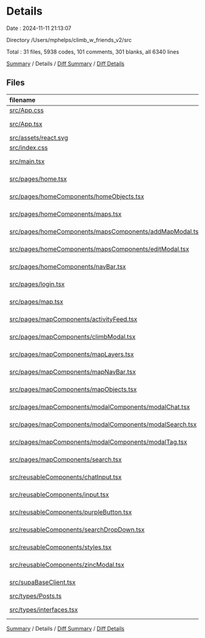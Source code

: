 # Details

Date : 2024-11-11 21:13:07

Directory /Users/mphelps/climb_w_friends_v2/src

Total : 31 files, 5938 codes, 101 comments, 301 blanks, all 6340 lines

[Summary](results.md) / Details / [Diff Summary](diff.md) / [Diff Details](diff-details.md)

## Files

| filename                                                                                                            | language       |  code | comment | blank | total |
| :------------------------------------------------------------------------------------------------------------------ | :------------- | ----: | ------: | ----: | ----: |
| [src/App.css](/src/App.css)                                                                                         | CSS            |    37 |       0 |     6 |    43 |
| [src/App.tsx](/src/App.tsx)                                                                                         | TypeScript JSX |     9 |      32 |     4 |    45 |
| [src/assets/react.svg](/src/assets/react.svg)                                                                       | XML            |     1 |       0 |     0 |     1 |
| [src/index.css](/src/index.css)                                                                                     | CSS            |    64 |       0 |     9 |    73 |
| [src/main.tsx](/src/main.tsx)                                                                                       | TypeScript JSX |    21 |       1 |     3 |    25 |
| [src/pages/home.tsx](/src/pages/home.tsx)                                                                           | TypeScript JSX |    11 |       0 |     1 |    12 |
| [src/pages/homeComponents/homeObjects.tsx](/src/pages/homeComponents/homeObjects.tsx)                               | TypeScript JSX |   377 |       0 |     2 |   379 |
| [src/pages/homeComponents/maps.tsx](/src/pages/homeComponents/maps.tsx)                                             | TypeScript JSX |   109 |       0 |    10 |   119 |
| [src/pages/homeComponents/mapsComponents/addMapModal.tsx](/src/pages/homeComponents/mapsComponents/addMapModal.tsx) | TypeScript JSX |    76 |       1 |     5 |    82 |
| [src/pages/homeComponents/mapsComponents/editModal.tsx](/src/pages/homeComponents/mapsComponents/editModal.tsx)     | TypeScript JSX |   222 |       0 |    16 |   238 |
| [src/pages/homeComponents/navBar.tsx](/src/pages/homeComponents/navBar.tsx)                                         | TypeScript JSX |    30 |       0 |     4 |    34 |
| [src/pages/login.tsx](/src/pages/login.tsx)                                                                         | TypeScript JSX |    81 |      10 |    13 |   104 |
| [src/pages/map.tsx](/src/pages/map.tsx)                                                                             | TypeScript JSX |   160 |       4 |    43 |   207 |
| [src/pages/mapComponents/activityFeed.tsx](/src/pages/mapComponents/activityFeed.tsx)                               | TypeScript JSX |    59 |       1 |     9 |    69 |
| [src/pages/mapComponents/climbModal.tsx](/src/pages/mapComponents/climbModal.tsx)                                   | TypeScript JSX |   141 |       1 |    11 |   153 |
| [src/pages/mapComponents/mapLayers.tsx](/src/pages/mapComponents/mapLayers.tsx)                                     | TypeScript JSX |   297 |      45 |    28 |   370 |
| [src/pages/mapComponents/mapNavBar.tsx](/src/pages/mapComponents/mapNavBar.tsx)                                     | TypeScript JSX |    63 |       0 |     7 |    70 |
| [src/pages/mapComponents/mapObjects.tsx](/src/pages/mapComponents/mapObjects.tsx)                                   | TypeScript JSX | 3,129 |       0 |     7 | 3,136 |
| [src/pages/mapComponents/modalComponents/modalChat.tsx](/src/pages/mapComponents/modalComponents/modalChat.tsx)     | TypeScript JSX |    94 |       0 |     8 |   102 |
| [src/pages/mapComponents/modalComponents/modalSearch.tsx](/src/pages/mapComponents/modalComponents/modalSearch.tsx) | TypeScript JSX |    99 |       1 |    12 |   112 |
| [src/pages/mapComponents/modalComponents/modalTag.tsx](/src/pages/mapComponents/modalComponents/modalTag.tsx)       | TypeScript JSX |    67 |       2 |    21 |    90 |
| [src/pages/mapComponents/search.tsx](/src/pages/mapComponents/search.tsx)                                           | TypeScript JSX |   231 |       0 |    20 |   251 |
| [src/reusableComponents/chatInput.tsx](/src/reusableComponents/chatInput.tsx)                                       | TypeScript JSX |    34 |       0 |     4 |    38 |
| [src/reusableComponents/input.tsx](/src/reusableComponents/input.tsx)                                               | TypeScript JSX |    38 |       0 |     8 |    46 |
| [src/reusableComponents/purpleButton.tsx](/src/reusableComponents/purpleButton.tsx)                                 | TypeScript JSX |    18 |       0 |     1 |    19 |
| [src/reusableComponents/searchDropDown.tsx](/src/reusableComponents/searchDropDown.tsx)                             | TypeScript JSX |    44 |       0 |     6 |    50 |
| [src/reusableComponents/styles.tsx](/src/reusableComponents/styles.tsx)                                             | TypeScript JSX |   286 |       0 |    19 |   305 |
| [src/reusableComponents/zincModal.tsx](/src/reusableComponents/zincModal.tsx)                                       | TypeScript JSX |    42 |       2 |     5 |    49 |
| [src/supaBaseClient.tsx](/src/supaBaseClient.tsx)                                                                   | TypeScript JSX |    45 |       1 |    12 |    58 |
| [src/types/Posts.ts](/src/types/Posts.ts)                                                                           | TypeScript     |     5 |       0 |     1 |     6 |
| [src/types/interfaces.tsx](/src/types/interfaces.tsx)                                                               | TypeScript JSX |    48 |       0 |     6 |    54 |

[Summary](results.md) / Details / [Diff Summary](diff.md) / [Diff Details](diff-details.md)
